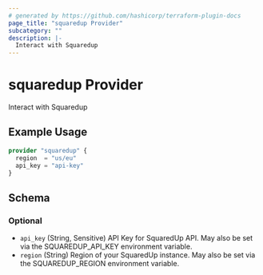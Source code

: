 ```yaml
---
# generated by https://github.com/hashicorp/terraform-plugin-docs
page_title: "squaredup Provider"
subcategory: ""
description: |-
  Interact with Squaredup
---
```


# squaredup Provider

Interact with Squaredup

## Example Usage

```terraform
provider "squaredup" {
  region  = "us/eu"
  api_key = "api-key"
}
```

<!-- schema generated by tfplugindocs -->
## Schema

### Optional

- `api_key` (String, Sensitive) API Key for SquaredUp API. May also be set via the SQUAREDUP_API_KEY environment variable.
- `region` (String) Region of your SquaredUp instance. May also be set via the SQUAREDUP_REGION environment variable.
